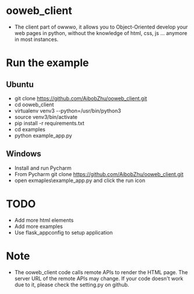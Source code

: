 # ooweb_client
- The client part of owwwo, it allows you to Object-Oriented develop your web pages in python, without the knowledge of html, css, js ... anymore in most instances.

# Run the example
## Ubuntu
- git clone https://github.com/AibobZhu/ooweb_client.git
- cd ooweb_client
- virtualenv venv3 --python=/usr/bin/python3
- source venv3/bin/activate
- pip install -r requirements.txt
- cd examples
- python example_app.py

## Windows
- Install and run Pycharm
- From Pycharm git clone https://github.com/AibobZhu/ooweb_client.git
- open exmaples\example_app.py and click the run icon

# TODO
- Add more html elements
- Add more examples
- Use flask_appconfig to setup application

# Note
- The ooweb_client code calls remote APIs to render the HTML page. The server URL of the remote APIs may change. If your code doesn't work due to it, please check the setting.py on github.
